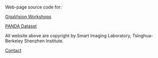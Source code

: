 Web-page source code for:

[GigaVision Workshops](http://www.gigavision.cn/)

[PANDA Dataset](http://www.panda-dataset.com/)

All website above are copyright by Smart Imaging Laboratory, Tsinghua-Berkeley Shenzhen Institute.

[Contact](mailto:wangxuey19@mails.tsinghua.edu.cn)